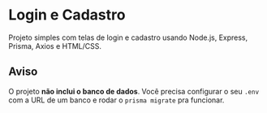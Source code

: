# Login e Cadastro

Projeto simples com telas de login e cadastro usando Node.js, Express, Prisma, Axios e HTML/CSS.

## Aviso

O projeto **não inclui o banco de dados**. Você precisa configurar o seu `.env` com a URL de um banco e rodar o `prisma migrate` pra funcionar.